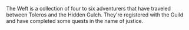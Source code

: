 The Weft is a collection of four to six adventurers that have traveled between Toleros and the Hidden Gulch. They're registered with the Guild and have completed some quests in the name of justice.
